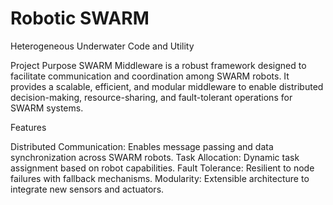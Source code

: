 # Robotic SWARM
Heterogeneous Underwater Code and Utility

Project Purpose
SWARM Middleware is a robust framework designed to facilitate communication and coordination among SWARM robots. It provides a scalable, efficient, and modular middleware to enable distributed decision-making, resource-sharing, and fault-tolerant operations for SWARM systems.

Features

Distributed Communication: Enables message passing and data synchronization across SWARM robots.
Task Allocation: Dynamic task assignment based on robot capabilities.
Fault Tolerance: Resilient to node failures with fallback mechanisms.
Modularity: Extensible architecture to integrate new sensors and actuators.
